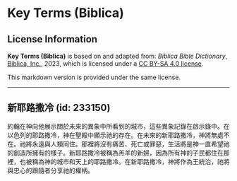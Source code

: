 # Key Terms (Biblica)

## License Information

**Key Terms (Biblica)** is based on and adapted from: _Biblica Bible Dictionary_, [Biblica, Inc.](https://www.biblica.com/), 2023, which is licensed under a [CC BY-SA 4.0 license](https://creativecommons.org/licenses/by-sa/4.0/legalcode.en).

This markdown version is provided under the same license.



--------------------------------

## 新耶路撒冷 (id: 233150)

約翰在神向他展示關於未來的異象中所看到的城市，這些異象記錄在啟示錄中。在以色列的耶路撒冷，神在聖殿中顯示祂的存在。在未來的新耶路撒冷，神將無處不在。祂將永遠與人類同住。那裡將沒有痛苦、死亡或罪惡，生活將是神一直希望祂的創造所擁有的樣子。新耶路撒冷被稱為羔羊的新婦，因為所有神的子民都住在那裡，也被稱為神的城市和天上的耶路撒冷。在新耶路撒冷，神將作為王統治，祂將與忠心的跟隨者分享祂的權柄。


